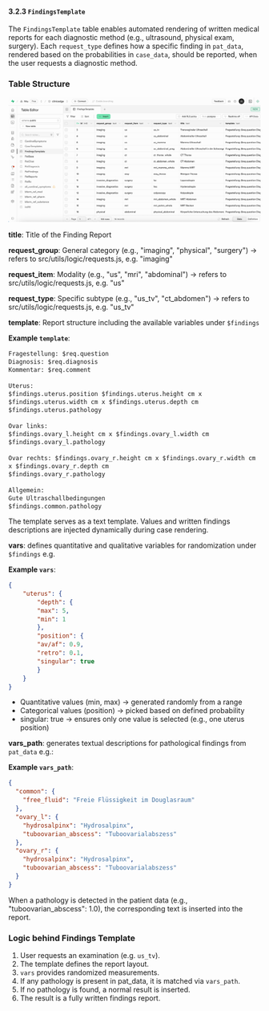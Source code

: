 #### 3.2.3 `FindingsTemplate`

The `FindingsTemplate` table enables automated rendering of written medical reports for each diagnostic method (e.g., ultrasound, physical exam, surgery). Each `request_type` defines how a specific finding in `pat_data`, rendered based on the probabilities in `case_data`, should be reported, when the user requests a diagnostic method.

### Table Structure

![](./Images/3_2_3_findings_template.jpg)

**title**: Title of the Finding Report

**request_group**: General category (e.g., "imaging", "physical", "surgery") -> refers to src/utils/logic/requests.js, e.g. "imaging"

**request_item**: Modality (e.g., "us", "mri", "abdominal") -> refers to src/utils/logic/requests.js, e.g. "us"

**request_type**: Specific subtype (e.g., "us_tv", "ct_abdomen") -> refers to src/utils/logic/requests.js, e.g. "us_tv"

**template**: Report structure including the available variables under `$findings`

**Example `template`**:
```
Fragestellung: $req.question
Diagnosis: $req.diagnosis
Kommentar: $req.comment

Uterus: 
$findings.uterus.position $findings.uterus.height cm x $findings.uterus.width cm x $findings.uterus.depth cm
$findings.uterus.pathology

Ovar links: 
$findings.ovary_l.height cm x $findings.ovary_l.width cm
$findings.ovary_l.pathology

Ovar rechts: $findings.ovary_r.height cm x $findings.ovary_r.width cm x $findings.ovary_r.depth cm
$findings.ovary_r.pathology

Allgemein:
Gute Ultraschallbedingungen
$findings.common.pathology
```

The template serves as a text template. Values and written findings descriptions are injected dynamically during case rendering.

**vars**: defines quantitative and qualitative variables for randomization under `$findings` e.g.

**Example `vars`**:
```json
{
    "uterus": {
        "depth": {
        "max": 5,
        "min": 1
        },
        "position": {
        "av/af": 0.9,
        "retro": 0.1,
        "singular": true
        }
    }
}
```

- Quantitative values (min, max) → generated randomly from a range
- Categorical values (position) → picked based on defined probability
- singular: true → ensures only one value is selected (e.g., one uterus position)

**vars_path**: generates textual descriptions for pathological findings from `pat_data` e.g.:

**Example `vars_path`**:
```json
{
  "common": {
    "free_fluid": "Freie Flüssigkeit im Douglasraum"
  },
  "ovary_l": {
    "hydrosalpinx": "Hydrosalpinx",
    "tuboovarian_abscess": "Tuboovarialabszess"
  },
  "ovary_r": {
    "hydrosalpinx": "Hydrosalpinx",
    "tuboovarian_abscess": "Tuboovarialabszess"
  }
}
```
When a pathology is detected in the patient data (e.g., "tuboovarian_abscess": 1.0), the corresponding text is inserted into the report.

### Logic behind Findings Template
1. User requests an examination (e.g. `us_tv`).
2. The template defines the report layout.
3. `vars` provides randomized measurements.
4. If any pathology is present in pat_data, it is matched via `vars_path`.
5. If no pathology is found, a normal result is inserted.
6. The result is a fully written findings report.